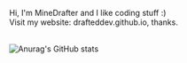 Hi, I'm MineDrafter and I like coding stuff :)	            <br>           	                                                                                                          Visit my website: drafteddev.github.io, thanks.          <br><br>

![Anurag's GitHub stats](https://github-readme-stats.vercel.app/api?username=drafteddev&show_icons=true&theme=radical)
